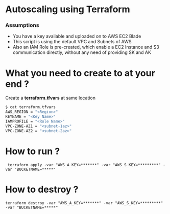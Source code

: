 # Autoscaling using Terraform
###  Assumptions 
- You have a key available and uploaded on to AWS EC2 Blade 
- This script is using the default VPC and Subnets of AWS 
- Also an IAM Role is pre-created, which enable a EC2 Instance and S3 communication directly, without any need of providing SK and AK

# What you need to create to at your end ?
Create a **terraform.tfvars** at same location 

```sh 
$ cat terraform.tfvars
AWS_REGION = "<Region>"
KEYNAME = "<Key Name>"
IAMPROFILE = "<Role Name>"
VPC-ZONE-AZ1 = "<subnet-1az>"
VPC-ZONE-AZ2 = "<subnet-2az>"
```
# How to run ?
```
 terraform apply -var "AWS_A_KEY=*******" -var "AWS_S_KEY=*********" -var "BUCKETNAME=*****"
```

# How to destroy ?
```
terraform destroy -var "AWS_A_KEY=*******" -var "AWS_S_KEY=*********" -var "BUCKETNAME=*****"
```